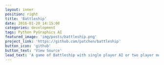 ```yaml
---
layout: inner
position: right
title: 'Battleship'
date: 2016-01-20 14:15:00
categories: development
tags: Python PyGraphics AI
featured_image: 'img/posts/battleship.png'
project_link: 'https://github.com/patchen/battleship'
button_icon: 'github'
button_text: 'View Source'
lead_text: 'A game of Battleship with single player AI or two player mode.'
---
```

